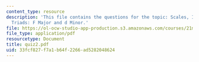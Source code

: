 ```yaml
---
content_type: resource
description: 'This file contains the questions for the topic: Scales, Intervals, and
  Triads: F Major and d Minor.'
file: https://ol-ocw-studio-app-production.s3.amazonaws.com/courses/21m-301-harmony-and-counterpoint-i-spring-2005/33fcf827f7a1b64f2266ad5282048624_quiz2.pdf
file_type: application/pdf
resourcetype: Document
title: quiz2.pdf
uid: 33fcf827-f7a1-b64f-2266-ad5282048624
---
```

